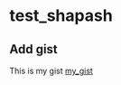 # test_shapash

## Add gist
This is my gist [my_gist](https://gist.github.com/matosb/ad87330f17c06092c73f08247d55a47f)
